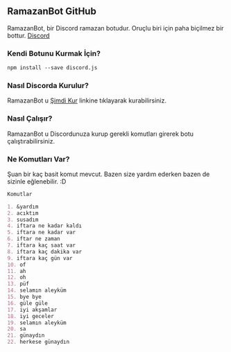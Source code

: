 ## RamazanBot GitHub

RamazanBot, bir Discord ramazan botudur. Oruçlu biri için paha biçilmez bir bottur.
[Discord](https://discord.gg/2rmY46Y)

### Kendi Botunu Kurmak İçin?

```markdown
npm install --save discord.js
```

### Nasıl Discorda Kurulur?

RamazanBot u [Şimdi Kur](https://guides.github.com/features/mastering-markdown/) linkine tıklayarak kurabilirsiniz.

### Nasıl Çalışır?

RamazanBot u Discordunuza kurup gerekli komutları girerek botu çalıştırabilirsiniz.

### Ne Komutları Var?

Şuan bir kaç basit komut mevcut. Bazen size yardım ederken bazen de sizinle eğlenebilir. :D

```markdown
Komutlar

1. &yardım
2. acıktım
3. susadım
4. iftara ne kadar kaldı
5. iftara ne kadar var
6. iftar ne zaman
7. iftara kaç saat var
8. iftara kaç dakika var
9. iftara kaç gün var
10. of
11. ah
12. oh
13. püf
14. selamın aleyküm
15. bye bye
16. güle güle
17. iyi akşamlar
18. iyi geceler
19. selamın aleyküm
20. sa
21. günaydın
22. herkese günaydın
```
